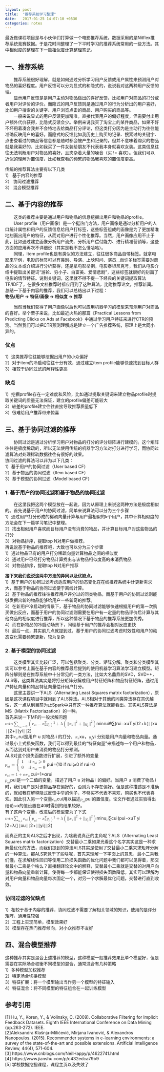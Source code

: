 ```yaml
---
layout: post
title:  "推荐系统学习整理"
date:   2017-01-25 14:07:10 +0530
categories: notes
---
```

<!--<!DOCTYPE html>-->
<html>

<head>
  <meta charset="utf-8">
  <meta name="viewport" content="width=device-width, initial-scale=1.0">
  <link rel="stylesheet" href="https://stackedit.io/style.css" />
</head>

<body class="stackedit">
  <div class="stackedit__html"><p>最近做课程项目是与小伙伴们打算做一个电影推荐系统，数据采用的是Nitflex推荐系统竞赛数据。于是花时间整理了一下平时学习的推荐系统常用的一些方法。其中相似度的整理在下一篇<a href="https://feiwen4212.github.io/notes/2017/02/05/Sim-Culculation-notes.1.html">相似度计算整理笔记</a>。</p>
<h2 id="一、推荐系统">一、推荐系统</h2>
<p>  推荐系统很好理解，就是如何通过分析学习用户反馈或用户属性来预测用户对物品的喜好程度。用户反馈可以分为显式的和隐式的，说说我对这两种用户反馈的理。<br>
  显示用户反馈是是用户主动对物品做出的喜好反馈，比如用户对商品的打分或者用户对评价的评价。而隐式的用户反馈则是通过用户的行为分析出的用户喜好，比如用户搜索的关键字、用户浏览点击的商品、用户购买的商品等。<br>
  一般来说显式的用户反馈更加精准，直接代表用户的偏好程度，但需要付出用户额外代价获得，比隐式反馈会少。举例来说我买了淘宝上的某件商品，如果不好不坏用着凑合我并不会特地去给商品打分评论，但这类打分因为是主动行为往往能准确反映用户的喜好。而隐式的反馈比如我历史上购买的记录、搜索过的关键字、点击查看过的商品等信息都是随时都会被产生和记录的，但并不意味着购买的物品就是我喜好的，比如我买了一件女装给朋友不代表我本身就喜欢女装。这类信息往往无法判断用户对物品的喜好，且夹杂着大量的噪音（买 != 喜欢）。但我们可以近似的理解为置信度，比如我查看的频繁的物品我喜欢的置信度更高。</p>
<p>传统的推荐算法主要有以下几类<br>
1） 基于内容的推荐<br>
2） 协同过滤推荐<br>
3） 混合模型推荐</p>
<h2 id="二、基于内容的推荐">二、基于内容的推荐</h2>
<p>  这类的推荐主要是通过用户和物品的信息挖掘出用户和物品的profile。<br>
  User profile（用户画像）是一个挺热门方法，用户画像是通过分析用户的人口统计属性和用户的反馈信息给用户打标签，这些标签组成的画像是为了更加精准地刻画出用户的特征，从而对用户进行个性化推荐。当然，用户画像应用不止于此，比如通过建立画像分析用户流失、分析用户偿付能力、进行精准营销等，这些方面的应用再次不详细说（其实是我不怎么懂哈哈）。<br>
  同理，Item profile也是有类似的方法建立，往往很多商品自带标签。就拿电影来举例，电影的标签可以有类别、导演、上映时间、演员…而许多标签需要对商品的文本或介绍进行分析获得，还是拿电影举例，电影泰坦尼克号，我们从电影介绍中提取出关键词“游轮、穷小子、白富美、爱情悲剧”，这些标签就很好的刻画了电影的情节特征。说到关键词，这里就不得不提一下经典的关键词提取算法TF/IDF了，在很多文档推荐时都应用到了这种算法，比附推荐论文，推荐新闻。<br>
总结一下基于内容的推荐，我们可以总结出以下过程：<br>
<strong>物品/用户 -&gt; 特征/画像 -&gt; 相似度 -&gt; 推荐</strong></p>
<p>  当然当我们获得了用户画像以后也可以应用机器学习的模型来预测用户对商品的喜好。举个栗子来说，比如最近火热的那篇《Practical Lessons from Predicting Clicks on Ads at Facebook》中通过学习用户特征来进行CTR的预测。当然我们可以把CTR预测理解成是建立一个广告推荐系统，原理上是大同小异的。</p>
<h3 id="优点"><strong>优点</strong></h3>
<p>1）这类推荐往往能够挖掘出用户的小众偏好<br>
2）对于item的冷启动往往十分有效，通过建立item profile能够快速找到目标人群<br>
3）相较于协同过滤的解释性更高</p>
<h3 id="缺点"><strong>缺点</strong></h3>
<p>1）挖掘profile存在一定难度和风险，比如通过提取关键词来建立物品profile时提取关键词的质量无法保证，建立的profile偏差可能较大<br>
2）较差的profile建立往往直接导致推荐质量低下<br>
3）很难给用户推荐带来惊喜</p>
<h2 id="三、基于协同过滤的推荐">三、基于协同过滤的推荐</h2>
<p>  协同过滤是通过分析学习用户对物品的打分的评分矩阵进行建模的。这个矩阵往往是极度稀疏的，所以无法使用传统的机器学习方法对打分进行学习，而协同过滤算法对处理稀疏数据往往有很好的效果。<br>
协同过滤的算法可以非为以下几类：<br>
1）基于用户的协同过滤（User based CF）<br>
2）基于物品的协同过滤（Item based CF）<br>
3）基于模型的协同过滤（Model based CF）</p>
<h3 id="基于用户的协同过滤和基于物品的协同过滤">1. 基于用户的协同过滤和基于物品的协同过滤</h3>
<p>  在这里我把这两个模型放在一起说，因为从原理上来说这两种方法是极度相似的。首先说基于用户的协同过滤，简单来说算法可以分为三个步骤<br>
1）通过用户打分形成的稀疏向量计算与用户最相似的k个用户，其中计算相似度的方法会在下一篇学习笔记中整理。<br>
2）找出相似用户喜欢而目标用户没有消费的物品，并计算目标用户对这些物品的打分<br>
3）对物品排序，提取top N对用户做推荐。<br>
再说说基于物品的推荐吧，大致也可以分为三个步骤<br>
1）通过物品已有的用户打分稀疏向量计算物品之间的相似度<br>
2）通过用户已经打分物品计算找出与该物品相似度高的未消费物品<br>
3）对物品排序，提取top N对用户推荐</p>
<p><strong>接下来我们说说这两中方法的异同以及优缺点。</strong><br>
1）基于用户的协同过滤考虑适应用户的动态变化在在线推荐系统中计更新需求大，而基于物品的协同过滤便于离线计算。<br>
2）基于物品的推荐往往推荐用户评分过的同类物品，而基于用户的协同过滤则能够发掘出新的物品能够给用户一些新奇的推荐。<br>
3）在新用户冷启动的情景下，基于物品的协同过滤能够快速根据用户的第一次购买做出反应，而基于用户的协同过滤则需要在用户有一定量的物品评价后计算与其他商品的相似度进行推荐，所以这种情况下基于物品的推荐系统更加优秀。<br>
4）而在新物品的冷启动场景下，同理基于用户的推荐会相对反应更快<br>
5）最后一点，其实前几点就提到过，基于用户的协同过滤考虑时效性和用户的动态变化需要频繁更新，较为复杂</p>
<h3 id="基于模型的协同过滤">2. 基于模型的协同过滤</h3>
<p>  这类模型其实比较广泛，可以包括聚类、分类、矩阵分解。聚类和分类模型其实可以参考上面在基于内容的推荐最后提到的使用机器学习算法学习建立模型。矩阵分解则是在推荐系统中十分常见的一类方法，比如大名鼎鼎的SVD，SVD++，ALS等，这类算法其实是将打分矩阵分解成用户特征矩阵和物品特征矩阵，通过用户特征向量和物品特征向量估计用户打分。<br>
  这里主要讲一下ALS（Alternating Least Squares matrix factorization），原因是这次课程项目中就用到了ALS算法。ALS相对于其他的同类算法存在其优越性，这一点从到目前为止Spark中只有这一种推荐算法就能看出。其实ALS算法是MS（Matrix Factoriazation）的一种。<br>
首先来说一下MF的一般求解问题<br>
<span class="katex--display"><span class="katex-display"><span class="katex"><span class="katex-mathml"><math><semantics><mrow><mi>m</mi><mi>i</mi><mi>n</mi><msub><mo>∑</mo><mrow><msub><mi>r</mi><mrow><mi>u</mi><mi>i</mi></mrow></msub><mo≯</mo><mo>=</mo><mn>0</mn></mrow></msub><mo>(</mo><msub><mi>r</mi><mrow><mi>u</mi><mi>i</mi></mrow></msub><mo>−</mo><msubsup><mi>x</mi><mi>u</mi><mi>T</mi></msubsup><msub><mi>y</mi><mi>i</mi></msub><msup><mo>)</mo><mn>2</mn></msup><mo>+</mo><mi>λ</mi><mo>(</mo><mi mathvariant="normal">∣</mi><mi mathvariant="normal">∣</mi><msub><mi>x</mi><mi>u</mi></msub><mi mathvariant="normal">∣</mi><msup><mi mathvariant="normal">∣</mi><mn>2</mn></msup><mo>+</mo><mi mathvariant="normal">∣</mi><mi mathvariant="normal">∣</mi><msub><mi>y</mi><mi>i</mi></msub><mi mathvariant="normal">∣</mi><msup><mi mathvariant="normal">∣</mi><mn>2</mn></msup><mo>)</mo></mrow><annotation encoding="application/x-tex">min\sum_{r_{ui}\not=0}(r_{ui}-x_{u}^{T}y_{i})^{2}+\lambda (||x_{u}||^{2}+||y_{i}||^{2})</annotation></semantics></math></span><span class="katex-html" aria-hidden="true"><span class="strut" style="height: 1.05001em;"></span><span class="strut bottom" style="height: 2.48823em; vertical-align: -1.43822em;"></span><span class="base"><span class="mord mathit">m</span><span class="mord mathit">i</span><span class="mord mathit">n</span><span class="mop op-limits"><span class="vlist-t vlist-t2"><span class="vlist-r"><span class="vlist" style="height: 1.05001em;"><span class="" style="top: -1.84789em; margin-left: 0em;"><span class="pstrut" style="height: 3.05em;"></span><span class="sizing reset-size6 size3 mtight"><span class="mord mtight"><span class="mord mtight"><span class="mord mathit mtight" style="margin-right: 0.02778em;">r</span><span class="msupsub"><span class="vlist-t vlist-t2"><span class="vlist-r"><span class="vlist" style="height: 0.328086em;"><span class="" style="top: -2.357em; margin-left: -0.02778em; margin-right: 0.0714286em;"><span class="pstrut" style="height: 2.5em;"></span><span class="sizing reset-size3 size1 mtight"><span class="mord mtight"><span class="mord mathit mtight">u</span><span class="mord mathit mtight">i</span></span></span></span></span><span class="vlist-s">​</span></span><span class="vlist-r"><span class="vlist" style="height: 0.143em;"></span></span></span></span></span><span class="mrel mtight" style="position: relative;"><span class="mainrm" style="position: absolute; right: 0px;"≯</span><span class="mrel mtight">=</span></span><span class="mord mathrm mtight">0</span></span></span></span><span class="" style="top: -3.05em;"><span class="pstrut" style="height: 3.05em;"></span><span class=""><span class="mop op-symbol large-op">∑</span></span></span></span><span class="vlist-s">​</span></span><span class="vlist-r"><span class="vlist" style="height: 1.43822em;"></span></span></span></span><span class="mopen">(</span><span class="mord"><span class="mord mathit" style="margin-right: 0.02778em;">r</span><span class="msupsub"><span class="vlist-t vlist-t2"><span class="vlist-r"><span class="vlist" style="height: 0.311664em;"><span class="" style="top: -2.55em; margin-left: -0.02778em; margin-right: 0.05em;"><span class="pstrut" style="height: 2.7em;"></span><span class="sizing reset-size6 size3 mtight"><span class="mord mtight"><span class="mord mathit mtight">u</span><span class="mord mathit mtight">i</span></span></span></span></span><span class="vlist-s">​</span></span><span class="vlist-r"><span class="vlist" style="height: 0.15em;"></span></span></span></span></span><span class="mbin">−</span><span class="mord"><span class="mord mathit">x</span><span class="msupsub"><span class="vlist-t vlist-t2"><span class="vlist-r"><span class="vlist" style="height: 0.891331em;"><span class="" style="top: -2.453em; margin-left: 0em; margin-right: 0.05em;"><span class="pstrut" style="height: 2.7em;"></span><span class="sizing reset-size6 size3 mtight"><span class="mord mtight"><span class="mord mathit mtight">u</span></span></span></span><span class="" style="top: -3.113em; margin-right: 0.05em;"><span class="pstrut" style="height: 2.7em;"></span><span class="sizing reset-size6 size3 mtight"><span class="mord mtight"><span class="mord mathit mtight" style="margin-right: 0.13889em;">T</span></span></span></span></span><span class="vlist-s">​</span></span><span class="vlist-r"><span class="vlist" style="height: 0.247em;"></span></span></span></span></span><span class="mord"><span class="mord mathit" style="margin-right: 0.03588em;">y</span><span class="msupsub"><span class="vlist-t vlist-t2"><span class="vlist-r"><span class="vlist" style="height: 0.311664em;"><span class="" style="top: -2.55em; margin-left: -0.03588em; margin-right: 0.05em;"><span class="pstrut" style="height: 2.7em;"></span><span class="sizing reset-size6 size3 mtight"><span class="mord mtight"><span class="mord mathit mtight">i</span></span></span></span></span><span class="vlist-s">​</span></span><span class="vlist-r"><span class="vlist" style="height: 0.15em;"></span></span></span></span></span><span class="mclose"><span class="mclose">)</span><span class="msupsub"><span class="vlist-t"><span class="vlist-r"><span class="vlist" style="height: 0.864108em;"><span class="" style="top: -3.113em; margin-right: 0.05em;"><span class="pstrut" style="height: 2.7em;"></span><span class="sizing reset-size6 size3 mtight"><span class="mord mtight"><span class="mord mathrm mtight">2</span></span></span></span></span></span></span></span></span><span class="mbin">+</span><span class="mord mathit">λ</span><span class="mopen">(</span><span class="mord mathrm">∣</span><span class="mord mathrm">∣</span><span class="mord"><span class="mord mathit">x</span><span class="msupsub"><span class="vlist-t vlist-t2"><span class="vlist-r"><span class="vlist" style="height: 0.151392em;"><span class="" style="top: -2.55em; margin-left: 0em; margin-right: 0.05em;"><span class="pstrut" style="height: 2.7em;"></span><span class="sizing reset-size6 size3 mtight"><span class="mord mtight"><span class="mord mathit mtight">u</span></span></span></span></span><span class="vlist-s">​</span></span><span class="vlist-r"><span class="vlist" style="height: 0.15em;"></span></span></span></span></span><span class="mord mathrm">∣</span><span class="mord"><span class="mord mathrm">∣</span><span class="msupsub"><span class="vlist-t"><span class="vlist-r"><span class="vlist" style="height: 0.864108em;"><span class="" style="top: -3.113em; margin-right: 0.05em;"><span class="pstrut" style="height: 2.7em;"></span><span class="sizing reset-size6 size3 mtight"><span class="mord mtight"><span class="mord mathrm mtight">2</span></span></span></span></span></span></span></span></span><span class="mbin">+</span><span class="mord mathrm">∣</span><span class="mord mathrm">∣</span><span class="mord"><span class="mord mathit" style="margin-right: 0.03588em;">y</span><span class="msupsub"><span class="vlist-t vlist-t2"><span class="vlist-r"><span class="vlist" style="height: 0.311664em;"><span class="" style="top: -2.55em; margin-left: -0.03588em; margin-right: 0.05em;"><span class="pstrut" style="height: 2.7em;"></span><span class="sizing reset-size6 size3 mtight"><span class="mord mtight"><span class="mord mathit mtight">i</span></span></span></span></span><span class="vlist-s">​</span></span><span class="vlist-r"><span class="vlist" style="height: 0.15em;"></span></span></span></span></span><span class="mord mathrm">∣</span><span class="mord"><span class="mord mathrm">∣</span><span class="msupsub"><span class="vlist-t"><span class="vlist-r"><span class="vlist" style="height: 0.864108em;"><span class="" style="top: -3.113em; margin-right: 0.05em;"><span class="pstrut" style="height: 2.7em;"></span><span class="sizing reset-size6 size3 mtight"><span class="mord mtight"><span class="mord mathrm mtight">2</span></span></span></span></span></span></span></span></span><span class="mclose">)</span></span></span></span></span></span><br>
其中<span class="katex--inline"><span class="katex"><span class="katex-mathml"><math><semantics><mrow><msub><mi>r</mi><mrow><mi>u</mi><mi>i</mi></mrow></msub></mrow><annotation encoding="application/x-tex">r_{ui}</annotation></semantics></math></span><span class="katex-html" aria-hidden="true"><span class="strut" style="height: 0.43056em;"></span><span class="strut bottom" style="height: 0.58056em; vertical-align: -0.15em;"></span><span class="base"><span class="mord"><span class="mord mathit" style="margin-right: 0.02778em;">r</span><span class="msupsub"><span class="vlist-t vlist-t2"><span class="vlist-r"><span class="vlist" style="height: 0.311664em;"><span class="" style="top: -2.55em; margin-left: -0.02778em; margin-right: 0.05em;"><span class="pstrut" style="height: 2.7em;"></span><span class="sizing reset-size6 size3 mtight"><span class="mord mtight"><span class="mord mathit mtight">u</span><span class="mord mathit mtight">i</span></span></span></span></span><span class="vlist-s">​</span></span><span class="vlist-r"><span class="vlist" style="height: 0.15em;"></span></span></span></span></span></span></span></span></span>是用户 u 对物品 i 的打分，<span class="katex--inline"><span class="katex"><span class="katex-mathml"><math><semantics><mrow><msub><mi>x</mi><mi>u</mi></msub></mrow><annotation encoding="application/x-tex">x_{u}</annotation></semantics></math></span><span class="katex-html" aria-hidden="true"><span class="strut" style="height: 0.43056em;"></span><span class="strut bottom" style="height: 0.58056em; vertical-align: -0.15em;"></span><span class="base"><span class="mord"><span class="mord mathit">x</span><span class="msupsub"><span class="vlist-t vlist-t2"><span class="vlist-r"><span class="vlist" style="height: 0.151392em;"><span class="" style="top: -2.55em; margin-left: 0em; margin-right: 0.05em;"><span class="pstrut" style="height: 2.7em;"></span><span class="sizing reset-size6 size3 mtight"><span class="mord mtight"><span class="mord mathit mtight">u</span></span></span></span></span><span class="vlist-s">​</span></span><span class="vlist-r"><span class="vlist" style="height: 0.15em;"></span></span></span></span></span></span></span></span></span>，<span class="katex--inline"><span class="katex"><span class="katex-mathml"><math><semantics><mrow><msub><mi>y</mi><mi>i</mi></msub></mrow><annotation encoding="application/x-tex">y_{i}</annotation></semantics></math></span><span class="katex-html" aria-hidden="true"><span class="strut" style="height: 0.43056em;"></span><span class="strut bottom" style="height: 0.625em; vertical-align: -0.19444em;"></span><span class="base"><span class="mord"><span class="mord mathit" style="margin-right: 0.03588em;">y</span><span class="msupsub"><span class="vlist-t vlist-t2"><span class="vlist-r"><span class="vlist" style="height: 0.311664em;"><span class="" style="top: -2.55em; margin-left: -0.03588em; margin-right: 0.05em;"><span class="pstrut" style="height: 2.7em;"></span><span class="sizing reset-size6 size3 mtight"><span class="mord mtight"><span class="mord mathit mtight">i</span></span></span></span></span><span class="vlist-s">​</span></span><span class="vlist-r"><span class="vlist" style="height: 0.15em;"></span></span></span></span></span></span></span></span></span> 分别是用户向量和物品向量。通过最小上式损失函数，我们可以得到最佳的“特征向量”来描述每一个用户和物品，从而达到对用户未消费的物品打分预测。<br>
ALS对这个损失函数进行扩展，引进了额外的变量<br>
<span class="katex--display"><span class="katex-display"><span class="katex"><span class="katex-mathml"><math><semantics><mrow><msub><mi>p</mi><mrow><mi>u</mi><mi>i</mi></mrow></msub><mo>=</mo><mrow><mo fence="true">{</mo><mtable><mtr><mtd><mstyle scriptlevel="0" displaystyle="false"><mrow><mn>1</mn></mrow></mstyle></mtd><mtd><mstyle scriptlevel="0" displaystyle="false"><mrow><mtext>&nbsp;if&nbsp;</mtext><msub><mi>r</mi><mrow><mi>u</mi><mi>i</mi></mrow></msub><mo>⩾</mo><mn>0</mn></mrow></mstyle></mtd></mtr><mtr><mtd><mstyle scriptlevel="0" displaystyle="false"><mrow><mn>0</mn></mrow></mstyle></mtd><mtd><mstyle scriptlevel="0" displaystyle="false"><mrow><mtext>&nbsp;if&nbsp;</mtext><msub><mi>r</mi><mrow><mi>u</mi><mi>i</mi></mrow></msub><mo>=</mo><mn>0</mn></mrow></mstyle></mtd></mtr></mtable></mrow></mrow><annotation encoding="application/x-tex">
p_{ui}=\begin{cases} 
 1 &amp; \text{ if } r_{ui} \geqslant  0 \\ 
 0 &amp; \text{ if } r_{ui} = 0
\end{cases}
</annotation></semantics></math></span><span class="katex-html" aria-hidden="true"><span class="strut" style="height: 1.75em;"></span><span class="strut bottom" style="height: 3.00003em; vertical-align: -1.25003em;"></span><span class="base"><span class="mord"><span class="mord mathit">p</span><span class="msupsub"><span class="vlist-t vlist-t2"><span class="vlist-r"><span class="vlist" style="height: 0.311664em;"><span class="" style="top: -2.55em; margin-left: 0em; margin-right: 0.05em;"><span class="pstrut" style="height: 2.7em;"></span><span class="sizing reset-size6 size3 mtight"><span class="mord mtight"><span class="mord mathit mtight">u</span><span class="mord mathit mtight">i</span></span></span></span></span><span class="vlist-s">​</span></span><span class="vlist-r"><span class="vlist" style="height: 0.15em;"></span></span></span></span></span><span class="mrel">=</span><span class="minner"><span class="mopen delimcenter" style="top: 0em;"><span class="delimsizing size4">{</span></span><span class="mord"><span class="mtable"><span class="col-align-l"><span class="vlist-t vlist-t2"><span class="vlist-r"><span class="vlist" style="height: 1.69em;"><span class="" style="top: -3.69em;"><span class="pstrut" style="height: 3.008em;"></span><span class="mord"><span class="mord mathrm">1</span></span></span><span class="" style="top: -2.25em;"><span class="pstrut" style="height: 3.008em;"></span><span class="mord"><span class="mord mathrm">0</span></span></span></span><span class="vlist-s">​</span></span><span class="vlist-r"><span class="vlist" style="height: 1.19em;"></span></span></span></span><span class="arraycolsep" style="width: 1em;"></span><span class="col-align-l"><span class="vlist-t vlist-t2"><span class="vlist-r"><span class="vlist" style="height: 1.69em;"><span class="" style="top: -3.69em;"><span class="pstrut" style="height: 3.008em;"></span><span class="mord"><span class="mord text"><span class="mord mathrm">&nbsp;if&nbsp;</span></span><span class="mord"><span class="mord mathit" style="margin-right: 0.02778em;">r</span><span class="msupsub"><span class="vlist-t vlist-t2"><span class="vlist-r"><span class="vlist" style="height: 0.311664em;"><span class="" style="top: -2.55em; margin-left: -0.02778em; margin-right: 0.05em;"><span class="pstrut" style="height: 2.7em;"></span><span class="sizing reset-size6 size3 mtight"><span class="mord mtight"><span class="mord mathit mtight">u</span><span class="mord mathit mtight">i</span></span></span></span></span><span class="vlist-s">​</span></span><span class="vlist-r"><span class="vlist" style="height: 0.15em;"></span></span></span></span></span><span class="mrel amsrm">⩾</span><span class="mord mathrm">0</span></span></span><span class="" style="top: -2.25em;"><span class="pstrut" style="height: 3.008em;"></span><span class="mord"><span class="mord text"><span class="mord mathrm">&nbsp;if&nbsp;</span></span><span class="mord"><span class="mord mathit" style="margin-right: 0.02778em;">r</span><span class="msupsub"><span class="vlist-t vlist-t2"><span class="vlist-r"><span class="vlist" style="height: 0.311664em;"><span class="" style="top: -2.55em; margin-left: -0.02778em; margin-right: 0.05em;"><span class="pstrut" style="height: 2.7em;"></span><span class="sizing reset-size6 size3 mtight"><span class="mord mtight"><span class="mord mathit mtight">u</span><span class="mord mathit mtight">i</span></span></span></span></span><span class="vlist-s">​</span></span><span class="vlist-r"><span class="vlist" style="height: 0.15em;"></span></span></span></span></span><span class="mrel">=</span><span class="mord mathrm">0</span></span></span></span><span class="vlist-s">​</span></span><span class="vlist-r"><span class="vlist" style="height: 1.19em;"></span></span></span></span></span></span><span class="mclose nulldelimiter"></span></span></span></span></span></span></span><br>
<span class="katex--display"><span class="katex-display"><span class="katex"><span class="katex-mathml"><math><semantics><mrow><msub><mi>c</mi><mrow><mi>u</mi><mi>i</mi></mrow></msub><mo>=</mo><mn>1</mn><mo>+</mo><mi>α</mi><msub><mi>r</mi><mrow><mi>u</mi><mi>i</mi></mrow></msub></mrow><annotation encoding="application/x-tex">c_{ui}=1+\alpha r_{ui}</annotation></semantics></math></span><span class="katex-html" aria-hidden="true"><span class="strut" style="height: 0.64444em;"></span><span class="strut bottom" style="height: 0.79444em; vertical-align: -0.15em;"></span><span class="base"><span class="mord"><span class="mord mathit">c</span><span class="msupsub"><span class="vlist-t vlist-t2"><span class="vlist-r"><span class="vlist" style="height: 0.311664em;"><span class="" style="top: -2.55em; margin-left: 0em; margin-right: 0.05em;"><span class="pstrut" style="height: 2.7em;"></span><span class="sizing reset-size6 size3 mtight"><span class="mord mtight"><span class="mord mathit mtight">u</span><span class="mord mathit mtight">i</span></span></span></span></span><span class="vlist-s">​</span></span><span class="vlist-r"><span class="vlist" style="height: 0.15em;"></span></span></span></span></span><span class="mrel">=</span><span class="mord mathrm">1</span><span class="mbin">+</span><span class="mord mathit" style="margin-right: 0.0037em;">α</span><span class="mord"><span class="mord mathit" style="margin-right: 0.02778em;">r</span><span class="msupsub"><span class="vlist-t vlist-t2"><span class="vlist-r"><span class="vlist" style="height: 0.311664em;"><span class="" style="top: -2.55em; margin-left: -0.02778em; margin-right: 0.05em;"><span class="pstrut" style="height: 2.7em;"></span><span class="sizing reset-size6 size3 mtight"><span class="mord mtight"><span class="mord mathit mtight">u</span><span class="mord mathit mtight">i</span></span></span></span></span><span class="vlist-s">​</span></span><span class="vlist-r"><span class="vlist" style="height: 0.15em;"></span></span></span></span></span></span></span></span></span></span><br>
<span class="katex--inline"><span class="katex"><span class="katex-mathml"><math><semantics><mrow><msub><mi>p</mi><mrow><mi>u</mi><mi>i</mi></mrow></msub></mrow><annotation encoding="application/x-tex">p_{ui}</annotation></semantics></math></span><span class="katex-html" aria-hidden="true"><span class="strut" style="height: 0.43056em;"></span><span class="strut bottom" style="height: 0.625em; vertical-align: -0.19444em;"></span><span class="base"><span class="mord"><span class="mord mathit">p</span><span class="msupsub"><span class="vlist-t vlist-t2"><span class="vlist-r"><span class="vlist" style="height: 0.311664em;"><span class="" style="top: -2.55em; margin-left: 0em; margin-right: 0.05em;"><span class="pstrut" style="height: 2.7em;"></span><span class="sizing reset-size6 size3 mtight"><span class="mord mtight"><span class="mord mathit mtight">u</span><span class="mord mathit mtight">i</span></span></span></span></span><span class="vlist-s">​</span></span><span class="vlist-r"><span class="vlist" style="height: 0.15em;"></span></span></span></span></span></span></span></span></span>是一个二值的变量，描述了用户 u 对物品 i 的偏好。当用户 u 消费了物品 i 时，我们用户是对该物品存在偏好的，否则为不存在偏好。但是这种描述是不准确的，就如我在解释隐式反馈中举的例子，不够买不代表不喜欢，购买也不代表喜欢。因此引入另一个变量<span class="katex--inline"><span class="katex"><span class="katex-mathml"><math><semantics><mrow><msub><mi>c</mi><mrow><mi>u</mi><mi>i</mi></mrow></msub></mrow><annotation encoding="application/x-tex">c_{ui}</annotation></semantics></math></span><span class="katex-html" aria-hidden="true"><span class="strut" style="height: 0.43056em;"></span><span class="strut bottom" style="height: 0.58056em; vertical-align: -0.15em;"></span><span class="base"><span class="mord"><span class="mord mathit">c</span><span class="msupsub"><span class="vlist-t vlist-t2"><span class="vlist-r"><span class="vlist" style="height: 0.311664em;"><span class="" style="top: -2.55em; margin-left: 0em; margin-right: 0.05em;"><span class="pstrut" style="height: 2.7em;"></span><span class="sizing reset-size6 size3 mtight"><span class="mord mtight"><span class="mord mathit mtight">u</span><span class="mord mathit mtight">i</span></span></span></span></span><span class="vlist-s">​</span></span><span class="vlist-r"><span class="vlist" style="height: 0.15em;"></span></span></span></span></span></span></span></span></span>用以描述<span class="katex--inline"><span class="katex"><span class="katex-mathml"><math><semantics><mrow><msub><mi>p</mi><mrow><mi>u</mi><mi>i</mi></mrow></msub></mrow><annotation encoding="application/x-tex">p_{ui}</annotation></semantics></math></span><span class="katex-html" aria-hidden="true"><span class="strut" style="height: 0.43056em;"></span><span class="strut bottom" style="height: 0.625em; vertical-align: -0.19444em;"></span><span class="base"><span class="mord"><span class="mord mathit">p</span><span class="msupsub"><span class="vlist-t vlist-t2"><span class="vlist-r"><span class="vlist" style="height: 0.311664em;"><span class="" style="top: -2.55em; margin-left: 0em; margin-right: 0.05em;"><span class="pstrut" style="height: 2.7em;"></span><span class="sizing reset-size6 size3 mtight"><span class="mord mtight"><span class="mord mathit mtight">u</span><span class="mord mathit mtight">i</span></span></span></span></span><span class="vlist-s">​</span></span><span class="vlist-r"><span class="vlist" style="height: 0.15em;"></span></span></span></span></span></span></span></span></span>的置信度。论文作者通过实验得出结论<span class="katex--inline"><span class="katex"><span class="katex-mathml"><math><semantics><mrow><mi>α</mi></mrow><annotation encoding="application/x-tex">\alpha</annotation></semantics></math></span><span class="katex-html" aria-hidden="true"><span class="strut" style="height: 0.43056em;"></span><span class="strut bottom" style="height: 0.43056em; vertical-align: 0em;"></span><span class="base"><span class="mord mathit" style="margin-right: 0.0037em;">α</span></span></span></span></span>的值设置在40时得到的结果较好。<br>
有了这两个变量，改进后的模型变为了下式<br>
<span class="katex--display"><span class="katex-display"><span class="katex"><span class="katex-mathml"><math><semantics><mrow><mi>m</mi><mi>i</mi><mi>n</mi><msub><mo>∑</mo><mrow><mi>u</mi><mo separator="true">,</mo><mi>i</mi></mrow></msub><msub><mi>c</mi><mrow><mi>u</mi><mi>i</mi></mrow></msub><mo>(</mo><msub><mi>p</mi><mrow><mi>u</mi><mi>i</mi></mrow></msub><mo>−</mo><msubsup><mi>x</mi><mi>u</mi><mi>T</mi></msubsup><msub><mi>y</mi><mi>i</mi></msub><msup><mo>)</mo><mn>2</mn></msup><mo>+</mo><mi>λ</mi><mo>(</mo><mi mathvariant="normal">∣</mi><mi mathvariant="normal">∣</mi><msub><mi>x</mi><mi>u</mi></msub><mi mathvariant="normal">∣</mi><msup><mi mathvariant="normal">∣</mi><mn>2</mn></msup><mo>+</mo><mi mathvariant="normal">∣</mi><mi mathvariant="normal">∣</mi><msub><mi>y</mi><mi>i</mi></msub><mi mathvariant="normal">∣</mi><msup><mi mathvariant="normal">∣</mi><mn>2</mn></msup><mo>)</mo></mrow><annotation encoding="application/x-tex">min\sum_{u,i}c_{ui}(p_{ui}-x_{u}^{T}y_{i})^{2}+\lambda (||x_{u}||^{2}+||y_{i}||^{2})</annotation></semantics></math></span><span class="katex-html" aria-hidden="true"><span class="strut" style="height: 1.05001em;"></span><span class="strut bottom" style="height: 2.46378em; vertical-align: -1.41378em;"></span><span class="base"><span class="mord mathit">m</span><span class="mord mathit">i</span><span class="mord mathit">n</span><span class="mop op-limits"><span class="vlist-t vlist-t2"><span class="vlist-r"><span class="vlist" style="height: 1.05001em;"><span class="" style="top: -1.87233em; margin-left: 0em;"><span class="pstrut" style="height: 3.05em;"></span><span class="sizing reset-size6 size3 mtight"><span class="mord mtight"><span class="mord mathit mtight">u</span><span class="mpunct mtight">,</span><span class="mord mathit mtight">i</span></span></span></span><span class="" style="top: -3.05em;"><span class="pstrut" style="height: 3.05em;"></span><span class=""><span class="mop op-symbol large-op">∑</span></span></span></span><span class="vlist-s">​</span></span><span class="vlist-r"><span class="vlist" style="height: 1.41378em;"></span></span></span></span><span class="mord"><span class="mord mathit">c</span><span class="msupsub"><span class="vlist-t vlist-t2"><span class="vlist-r"><span class="vlist" style="height: 0.311664em;"><span class="" style="top: -2.55em; margin-left: 0em; margin-right: 0.05em;"><span class="pstrut" style="height: 2.7em;"></span><span class="sizing reset-size6 size3 mtight"><span class="mord mtight"><span class="mord mathit mtight">u</span><span class="mord mathit mtight">i</span></span></span></span></span><span class="vlist-s">​</span></span><span class="vlist-r"><span class="vlist" style="height: 0.15em;"></span></span></span></span></span><span class="mopen">(</span><span class="mord"><span class="mord mathit">p</span><span class="msupsub"><span class="vlist-t vlist-t2"><span class="vlist-r"><span class="vlist" style="height: 0.311664em;"><span class="" style="top: -2.55em; margin-left: 0em; margin-right: 0.05em;"><span class="pstrut" style="height: 2.7em;"></span><span class="sizing reset-size6 size3 mtight"><span class="mord mtight"><span class="mord mathit mtight">u</span><span class="mord mathit mtight">i</span></span></span></span></span><span class="vlist-s">​</span></span><span class="vlist-r"><span class="vlist" style="height: 0.15em;"></span></span></span></span></span><span class="mbin">−</span><span class="mord"><span class="mord mathit">x</span><span class="msupsub"><span class="vlist-t vlist-t2"><span class="vlist-r"><span class="vlist" style="height: 0.891331em;"><span class="" style="top: -2.453em; margin-left: 0em; margin-right: 0.05em;"><span class="pstrut" style="height: 2.7em;"></span><span class="sizing reset-size6 size3 mtight"><span class="mord mtight"><span class="mord mathit mtight">u</span></span></span></span><span class="" style="top: -3.113em; margin-right: 0.05em;"><span class="pstrut" style="height: 2.7em;"></span><span class="sizing reset-size6 size3 mtight"><span class="mord mtight"><span class="mord mathit mtight" style="margin-right: 0.13889em;">T</span></span></span></span></span><span class="vlist-s">​</span></span><span class="vlist-r"><span class="vlist" style="height: 0.247em;"></span></span></span></span></span><span class="mord"><span class="mord mathit" style="margin-right: 0.03588em;">y</span><span class="msupsub"><span class="vlist-t vlist-t2"><span class="vlist-r"><span class="vlist" style="height: 0.311664em;"><span class="" style="top: -2.55em; margin-left: -0.03588em; margin-right: 0.05em;"><span class="pstrut" style="height: 2.7em;"></span><span class="sizing reset-size6 size3 mtight"><span class="mord mtight"><span class="mord mathit mtight">i</span></span></span></span></span><span class="vlist-s">​</span></span><span class="vlist-r"><span class="vlist" style="height: 0.15em;"></span></span></span></span></span><span class="mclose"><span class="mclose">)</span><span class="msupsub"><span class="vlist-t"><span class="vlist-r"><span class="vlist" style="height: 0.864108em;"><span class="" style="top: -3.113em; margin-right: 0.05em;"><span class="pstrut" style="height: 2.7em;"></span><span class="sizing reset-size6 size3 mtight"><span class="mord mtight"><span class="mord mathrm mtight">2</span></span></span></span></span></span></span></span></span><span class="mbin">+</span><span class="mord mathit">λ</span><span class="mopen">(</span><span class="mord mathrm">∣</span><span class="mord mathrm">∣</span><span class="mord"><span class="mord mathit">x</span><span class="msupsub"><span class="vlist-t vlist-t2"><span class="vlist-r"><span class="vlist" style="height: 0.151392em;"><span class="" style="top: -2.55em; margin-left: 0em; margin-right: 0.05em;"><span class="pstrut" style="height: 2.7em;"></span><span class="sizing reset-size6 size3 mtight"><span class="mord mtight"><span class="mord mathit mtight">u</span></span></span></span></span><span class="vlist-s">​</span></span><span class="vlist-r"><span class="vlist" style="height: 0.15em;"></span></span></span></span></span><span class="mord mathrm">∣</span><span class="mord"><span class="mord mathrm">∣</span><span class="msupsub"><span class="vlist-t"><span class="vlist-r"><span class="vlist" style="height: 0.864108em;"><span class="" style="top: -3.113em; margin-right: 0.05em;"><span class="pstrut" style="height: 2.7em;"></span><span class="sizing reset-size6 size3 mtight"><span class="mord mtight"><span class="mord mathrm mtight">2</span></span></span></span></span></span></span></span></span><span class="mbin">+</span><span class="mord mathrm">∣</span><span class="mord mathrm">∣</span><span class="mord"><span class="mord mathit" style="margin-right: 0.03588em;">y</span><span class="msupsub"><span class="vlist-t vlist-t2"><span class="vlist-r"><span class="vlist" style="height: 0.311664em;"><span class="" style="top: -2.55em; margin-left: -0.03588em; margin-right: 0.05em;"><span class="pstrut" style="height: 2.7em;"></span><span class="sizing reset-size6 size3 mtight"><span class="mord mtight"><span class="mord mathit mtight">i</span></span></span></span></span><span class="vlist-s">​</span></span><span class="vlist-r"><span class="vlist" style="height: 0.15em;"></span></span></span></span></span><span class="mord mathrm">∣</span><span class="mord"><span class="mord mathrm">∣</span><span class="msupsub"><span class="vlist-t"><span class="vlist-r"><span class="vlist" style="height: 0.864108em;"><span class="" style="top: -3.113em; margin-right: 0.05em;"><span class="pstrut" style="height: 2.7em;"></span><span class="sizing reset-size6 size3 mtight"><span class="mord mtight"><span class="mord mathrm mtight">2</span></span></span></span></span></span></span></span></span><span class="mclose">)</span></span></span></span></span></span></p>
<p>而真正的主角ALS之后才出现，为啥我说真正的主角呢？ALS（Alternating Least Squares matrix factorization）交替最小二乘如果光看这个名字其实这是一种求解最优化的方法，而我们提到的算法ALS其实是使用了交替最小二乘来求矩阵分解的一种算法。那ALS究竟干了些啥呢，首先来理解一下字面上的意思，最小二乘我们懂，在求解线性回归等使用二阶损失函数的优化问题中我们都可以见得着，那交替最小二乘是个啥么？直接翻译论文中的解释，交替最小二乘就是交替的对用户向量和物品向量重新计算，使得每一步都能保证使得损失函数降低。其实可以理解为对用户向量和物品向量每次固定一个，对另一个求解最优化问题，交替进行直到收敛。</p>
<h3 id="协同过滤的优缺点"><strong>协同过滤的优缺点</strong></h3>
<p>1）相较于基于内容的推荐，协同过滤不需要了解相关领域的知识，使用的是评分矩阵，通用性较强<br>
2）工程上实现简单，模型效果好<br>
3）模型存在热门推荐倾向，对小众推荐不友好</p>
<h2 id="四、混合模型推荐">四、混合模型推荐</h2>
<p>这种推荐其实是混合上述推荐的模型，这种模型一般推荐效果比单个模型好，但是需要在实际场合权衡不同模型的混合，通常混合有几种策略<br>
1）多种模型加权推荐<br>
2）特定场合切换模型<br>
3）特征扩展：将一个模型输出当作另一个模型的特征输入<br>
4）特征混合：将不同模型的特征组合在一起训练模型</p>
<h2 id="参考引用">参考引用</h2>
<p>[1] Hu, Y., Koren, Y., &amp; Volinsky, C. (2009). Collaborative Filtering for Implicit Feedback Datasets. Eighth IEEE International Conference on Data Mining (pp.263-272). IEEE.<br>
[2]Aleksandra Klašnja-Milićević, Mirjana Ivanović, & Alexandros Nanopoulos. (2015). Recommender systems in e-learning environments: a survey of the state-of-the-art and possible extensions. Artificial Intelligence Review, 44(4), 571-604.  <br>
[3] https://www.cnblogs.com/NeilHappy/p/4622741.html<br>
[4] https://www.jianshu.com/p/c432edca79b9<br>
[5] 学校数据挖掘课程，课程主页以及失效了</p>
</div>
</body>

</html>
